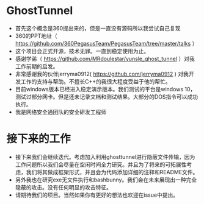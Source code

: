 # GhostTunnel
- 首先这个概念是360提出来的，但是一直没有源码所以我尝试自己复现
- 360的PPT地址（ https://github.com/360PegasusTeam/PegasusTeam/tree/master/talks ）
- 这个项目会正式开源，技术无罪。一直到稳定使用为止。
- 感谢学弟（ https://github.com/MRdoulestar/yunsle_ghost_tunnel ）对我工作前期的启发。
- 非常感谢我的伙伴jerryma0912( https://github.com/jerryma0912 ) 对我开发工作的支持与帮助。不擅长C++的我很大程度受益于他的帮忙。
- 目前windows版本已经进入稳定演示版本。我们测试的平台是windows 10，测试过部分网卡。但是还未记录文档和测试结果。大部分的DOS指令可以成功执行。
- 我是网络安全通团队的安全研发工程师


# 接下来的工作
- 接下来我们会继续迭代。考虑加入利用ghosttunnel进行隐蔽文件传输，因为工作问题所以我们会尽量在空闲时间全力研究。并且为了将来的可拓展性考虑，我们将其做成框架形式，并且会为代码添加详细的注释和README文件。
- 另外我也在研究exe无文件执行和bashbunny。我们会在未来展现出一种完全隐蔽的攻击。没有任何明显的攻击特征。
- 请期待我们的项目。当然如果你有更好的想法也欢迎在issue中提出。


